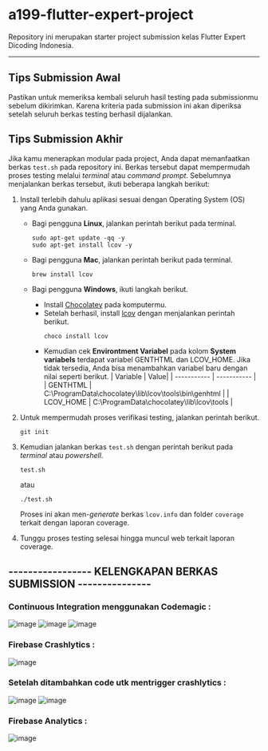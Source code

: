 # a199-flutter-expert-project

Repository ini merupakan starter project submission kelas Flutter Expert Dicoding Indonesia.

---

## Tips Submission Awal

Pastikan untuk memeriksa kembali seluruh hasil testing pada submissionmu sebelum dikirimkan. Karena kriteria pada submission ini akan diperiksa setelah seluruh berkas testing berhasil dijalankan.


## Tips Submission Akhir

Jika kamu menerapkan modular pada project, Anda dapat memanfaatkan berkas `test.sh` pada repository ini. Berkas tersebut dapat mempermudah proses testing melalui *terminal* atau *command prompt*. Sebelumnya menjalankan berkas tersebut, ikuti beberapa langkah berikut:
1. Install terlebih dahulu aplikasi sesuai dengan Operating System (OS) yang Anda gunakan.
    - Bagi pengguna **Linux**, jalankan perintah berikut pada terminal.
        ```
        sudo apt-get update -qq -y
        sudo apt-get install lcov -y
        ```
    
    - Bagi pengguna **Mac**, jalankan perintah berikut pada terminal.
        ```
        brew install lcov
        ```
    - Bagi pengguna **Windows**, ikuti langkah berikut.
        - Install [Chocolatey](https://chocolatey.org/install) pada komputermu.
        - Setelah berhasil, install [lcov](https://community.chocolatey.org/packages/lcov) dengan menjalankan perintah berikut.
            ```
            choco install lcov
            ```
        - Kemudian cek **Environtment Variabel** pada kolom **System variabels** terdapat variabel GENTHTML dan LCOV_HOME. Jika tidak tersedia, Anda bisa menambahkan variabel baru dengan nilai seperti berikut.
            | Variable | Value|
            | ----------- | ----------- |
            | GENTHTML | C:\ProgramData\chocolatey\lib\lcov\tools\bin\genhtml |
            | LCOV_HOME | C:\ProgramData\chocolatey\lib\lcov\tools |
        
2. Untuk mempermudah proses verifikasi testing, jalankan perintah berikut.
    ```
    git init
    ```
3. Kemudian jalankan berkas `test.sh` dengan perintah berikut pada *terminal* atau *powershell*.
    ```
    test.sh
    ```
    atau
    ```
    ./test.sh
    ```
    Proses ini akan men-*generate* berkas `lcov.info` dan folder `coverage` terkait dengan laporan coverage.
4. Tunggu proses testing selesai hingga muncul web terkait laporan coverage.


## ----------------- KELENGKAPAN BERKAS SUBMISSION ---------------

### Continuous Integration menggunakan Codemagic :
![image](https://user-images.githubusercontent.com/98727707/198929514-b424d78f-6d99-4324-9af7-9438324dfe81.png)
![image](https://user-images.githubusercontent.com/98727707/198930193-36020452-597e-423a-86c3-606a657f1af0.png)
![image](https://user-images.githubusercontent.com/98727707/198930245-8272616f-4bd8-4d11-a075-8e52265d8fee.png)


### Firebase Crashlytics : 
![image](https://user-images.githubusercontent.com/98727707/198862874-adc5e3fd-697b-47fe-b142-ca35bbf5a1ff.png)

### Setelah ditambahkan code utk mentrigger crashlytics :
![image](https://user-images.githubusercontent.com/98727707/198862934-dd163001-a429-43dd-b7f2-bace433b7bb2.png)
![image](https://user-images.githubusercontent.com/98727707/198862969-0ef3f4ab-e139-4b6e-93fb-8e094b48d873.png)

### Firebase Analytics :
![image](https://user-images.githubusercontent.com/98727707/198863021-355e7dcf-80cd-48f9-8965-1bfe633a92b3.png)




